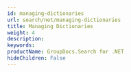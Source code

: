 ```yaml
---
id: managing-dictionaries
url: search/net/managing-dictionaries
title: Managing Dictionaries
weight: 4
description: 
keywords: 
productName: GroupDocs.Search for .NET
hideChildren: False
---
```

